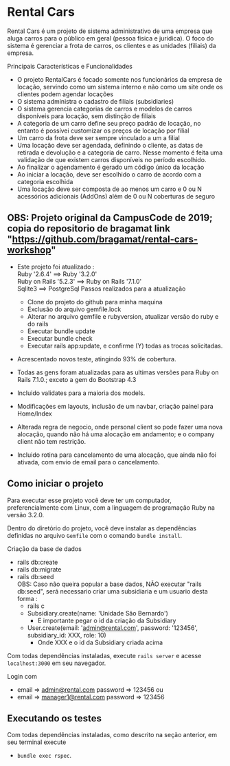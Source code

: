 # Rental Cars

Rental Cars é um projeto de sistema administrativo de uma empresa que aluga
carros para o público em geral (pessoa fisica e juridica). O foco do sistema é gerenciar a frota de carros, os clientes e as unidades (filiais) da empresa.

Principais Características e Funcionalidades

- O projeto RentalCars é focado somente nos funcionários da empresa de locação, servindo como um sistema interno e não como um site onde os clientes podem agendar locações
-    O sistema administra o cadastro de filiais (subsidiaries)
-    O sistema gerencia categorias de carros e modelos de carros disponíveis para locação, sem distinção de filiais
-    A categoria de um carro define seu preço padrão de locação, no entanto é possívei customizar os preços de locação por filial
-    Um carro da frota deve ser sempre vinculado a um a filial
-    Uma locação deve ser agendada, definindo o cliente, as datas de retirada e devolução e a categoria de carro. Nesse momento é feita uma validação de que existem carros disponíveis no período escolhido.
-    Ao finalizar o agendamento é gerado um código único da locação
-    Ao iniciar a locação, deve ser escolhido o carro de acordo com a categoria escolhida
-    Uma locação deve ser composta de ao menos um carro e 0 ou N acessórios adicionais (AddOns) além de 0 ou N coberturas de seguro


## OBS: Projeto original da CampusCode de 2019; copia do repositorio de bragamat link "https://github.com/bragamat/rental-cars-workshop"


- Este projeto foi atualizado :  
  Ruby '2.6.4'            ==>  Ruby '3.2.0'<br>
  Ruby on  Rails '5.2.3'  ==>  Ruby on Rails '7.1.0'<br>
  Sqlite3                 ==>  PostgreSql
  Passos realizados para a atualização
    - Clone do projeto do github para minha maquina
    - Exclusão do arquivo gemfile.lock
    - Alterar no arquivo gemfile e rubyversion, atualizar versão do ruby e do rails
    - Executar  bundle update
    - Executar bundle check
    - Executar rails app:update, e confirme (Y) todas as trocas solicitadas.

- Acrescentado novos teste, atingindo 93% de cobertura.

- Todas as gens foram atualizadas para as ultimas versões para Ruby on Rails 7.1.0.; exceto a gem do Bootstrap 4.3

- Incluido validates para a maioria dos models.
- Modificações em layouts, inclusão de um navbar, criação painel para Home/Index
- Alterada regra de negocio, onde personal client so pode fazer uma nova alocação, quando não há  uma alocação em andamento; e o company client não tem restrição.
- Incluido rotina para cancelamento de uma alocação, que ainda não foi ativada, com envio de email para o cancelamento.


## Como iniciar o projeto

Para executar esse projeto você deve ter um computador, preferencialmente com
Linux, com a linguagem de programação Ruby na versão 3.2.0.

Dentro do diretório do projeto, você deve instalar as dependências definidas no
arquivo `Gemfile` com o comando `bundle install`.

Criação da base de dados
- rails db:create
- rails db:migrate
- rails db:seed  
    OBS: Caso não queira popular a base dados, NÃO executar "rails db:seed", será necessario criar uma subsidiaria e um usuario desta forma :
    - rails c
    - Subsidiary.create(name: 'Unidade São Bernardo')
      - E importante pegar o id da criação da Subsidiary
    - User.create(email: 'admin@rental.com', password: '123456', subsidiary_id: XXX, role: 10)
      - Onde XXX e o id da Subsidiary criada acima

Com todas dependências instaladas, execute `rails server` e acesse
`localhost:3000` em seu navegador.

Login com
- email => admin@rental.com  password => 123456   ou 
- email => manager1@rental.com  password => 123456


## Executando os testes

Com todas dependências instaladas, como descrito na seção anterior, em seu
terminal execute 
- `bundle exec rspec`.

